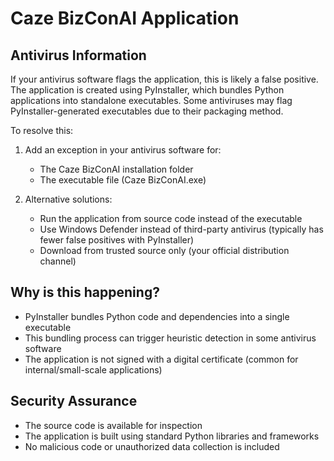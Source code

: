 # Caze BizConAI Application

## Antivirus Information

If your antivirus software flags the application, this is likely a false positive. The application is created using PyInstaller, which bundles Python applications into standalone executables. Some antiviruses may flag PyInstaller-generated executables due to their packaging method.

To resolve this:

1. Add an exception in your antivirus software for:
   - The Caze BizConAI installation folder
   - The executable file (Caze BizConAI.exe)

2. Alternative solutions:
   - Run the application from source code instead of the executable
   - Use Windows Defender instead of third-party antivirus (typically has fewer false positives with PyInstaller)
   - Download from trusted source only (your official distribution channel)

## Why is this happening?

- PyInstaller bundles Python code and dependencies into a single executable
- This bundling process can trigger heuristic detection in some antivirus software
- The application is not signed with a digital certificate (common for internal/small-scale applications)

## Security Assurance

- The source code is available for inspection
- The application is built using standard Python libraries and frameworks
- No malicious code or unauthorized data collection is included
